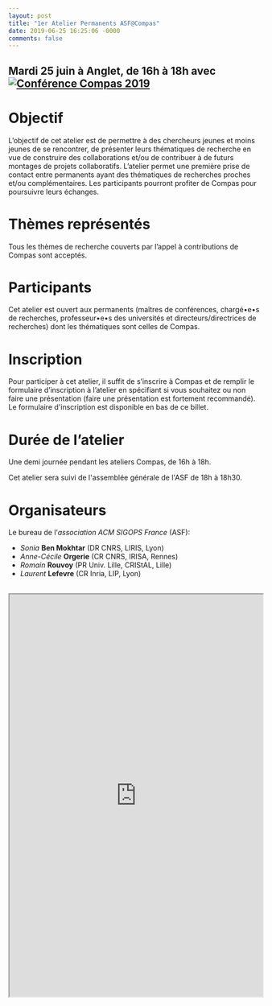 ```yaml
---
layout: post
title: "1er Atelier Permanents ASF@Compas"
date: 2019-06-25 16:25:06 -0000
comments: false
---
```

## Mardi 25 juin à Anglet, de 16h à 18h avec [![Conférence Compas 2019](https://2019.compas-conference.fr/assets/images/logo.png)](https://2019.compas-conference.fr/)

# Objectif
L’objectif de cet atelier est de permettre à des chercheurs jeunes et moins jeunes de se rencontrer, de présenter leurs thématiques de recherche en vue de construire des collaborations et/ou de contribuer à de futurs montages de projets collaboratifs. L’atelier permet une première prise de contact entre permanents ayant des thématiques de recherches proches et/ou complémentaires. Les participants pourront profiter de Compas pour poursuivre leurs échanges.

# Thèmes représentés
Tous les thèmes de recherche couverts par l’appel à contributions de Compas sont acceptés.

# Participants
Cet atelier est ouvert aux permanents (maîtres de conférences, chargé•e•s de recherches, professeur•e•s des universités et directeurs/directrices de recherches) dont les thématiques sont celles de Compas.

# Inscription
Pour participer à cet atelier, il suffit de s’inscrire à Compas et de remplir le formulaire d’inscription à l’atelier en spécifiant si vous souhaitez ou non faire une présentation (faire une présentation est fortement recommandé). 
Le formulaire d'inscription est disponible en bas de ce billet.

# Durée de l’atelier
Une demi journée pendant les ateliers Compas, de 16h à 18h.

Cet atelier sera suivi de l'assemblée générale de l'ASF de 18h à 18h30.

# Organisateurs
Le bureau de l’<i>association ACM SIGOPS France</i> (ASF):
<ul>
  <li><i>Sonia</i> <b>Ben Mokhtar</b> (DR CNRS, LIRIS, Lyon)</li>
  <li><i>Anne-Cécile</i> <b>Orgerie</b> (CR CNRS, IRISA, Rennes)</li>
  <li><i>Romain</i> <b>Rouvoy</b> (PR Univ. Lille, CRIStAL, Lille)</li>
  <li><i>Laurent</i> <b>Lefevre</b> (CR Inria, LIP, Lyon)</li>
</ul>
<br/>
<iframe src="https://framaforms.org/inscription-atelier-permanents-asfcompas-1551771987" width="100%" height="800" border="0" ></iframe>
